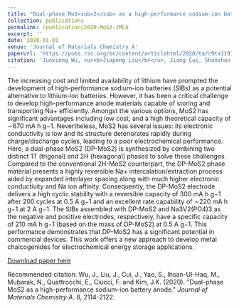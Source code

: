 ```yaml
---
title: "Dual-phase MoS<sub>2</sub> as a high-performance sodium-ion battery anode"
collection: publications
permalink: /publication/2020-MoS2-JMCA
excerpt: ''
date: 2020-01-01
venue: 'Journal of Materials Chemistry A'
paperurl: 'https://pubs.rsc.org/en/content/articlehtml/2020/ta/c9ta11913b'
citation: 'Junxiong Wu, <u><b>Jiapeng Liu</b></u>, Jiang Cui, Shanshan Yao, Muhammad Ihsan-Ul-Haq, Nauman Mubarak, Emanuele Quattrocchi, Francesco Ciucci*, Jang-Kyo Kim*. (2020). &quot;Dual-phase MoS2 as a high-performance sodium-ion battery anode.&quot; <i>Journal of Materials Chemistry A</i>. 8, 2114-2122.'
---
```

The increasing cost and limited availability of lithium have prompted the development of high-performance sodium-ion batteries (SIBs) as a potential alternative to lithium-ion batteries. However, it has been a critical challenge to develop high-performance anode materials capable of storing and transporting Na+ efficiently. Amongst the various options, MoS2 has significant advantages including low cost, and a high theoretical capacity of ∼670 mA h g−1. Nevertheless, MoS2 has several issues: its electronic conductivity is low and its structure deteriorates rapidly during charge/discharge cycles, leading to a poor electrochemical performance. Here, a dual-phase MoS2 (DP-MoS2) is synthesized by combining two distinct 1T (trigonal) and 2H (hexagonal) phases to solve these challenges. Compared to the conventional 2H-MoS2 counterpart, the DP-MoS2 phase material presents a highly reversible Na+ intercalation/extraction process aided by expanded interlayer spacing along with much higher electronic conductivity and Na ion affinity. Consequently, the DP-MoS2 electrode delivers a high cyclic stability with a reversible capacity of 300 mA h g−1 after 200 cycles at 0.5 A g−1 and an excellent rate capability of ∼220 mA h g−1 at 2 A g−1. The SIBs assembled with DP-MoS2 and Na3V2(PO4)3 as the negative and positive electrodes, respectively, have a specific capacity of 210 mA h g−1 (based on the mass of DP-MoS2) at 0.5 A g−1. This performance demonstrates that DP-MoS2 has a significant potential in commercial devices. This work offers a new approach to develop metal chalcogenides for electrochemical energy storage applications.

[Download paper here](http://jiapeng-liu.github.io/files/JX-Wu_2020_MoS2_JMCA.pdf)

Recommended citation: Wu, J., Liu, J., Cui, J., Yao, S., Ihsan-Ul-Haq, M., Mubarak, N., Quattrocchi, E., Ciucci, F. and Kim, J.K. (2020). "Dual-phase MoS2 as a high-performance sodium-ion battery anode." <i>Journal of Materials Chemistry A</i>. 8, 2114-2122.
